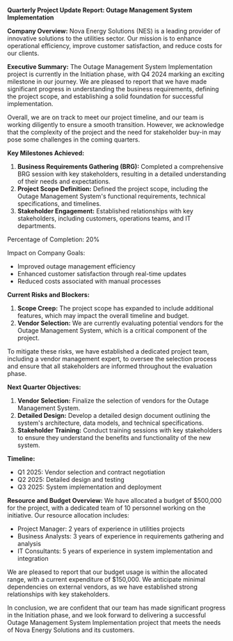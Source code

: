 **Quarterly Project Update Report: Outage Management System Implementation**

**Company Overview:** Nova Energy Solutions (NES) is a leading provider of innovative solutions to the utilities sector. Our mission is to enhance operational efficiency, improve customer satisfaction, and reduce costs for our clients.

**Executive Summary:**
The Outage Management System Implementation project is currently in the Initiation phase, with Q4 2024 marking an exciting milestone in our journey. We are pleased to report that we have made significant progress in understanding the business requirements, defining the project scope, and establishing a solid foundation for successful implementation.

Overall, we are on track to meet our project timeline, and our team is working diligently to ensure a smooth transition. However, we acknowledge that the complexity of the project and the need for stakeholder buy-in may pose some challenges in the coming quarters.

**Key Milestones Achieved:**

1. **Business Requirements Gathering (BRG):** Completed a comprehensive BRG session with key stakeholders, resulting in a detailed understanding of their needs and expectations.
2. **Project Scope Definition:** Defined the project scope, including the Outage Management System's functional requirements, technical specifications, and timelines.
3. **Stakeholder Engagement:** Established relationships with key stakeholders, including customers, operations teams, and IT departments.

Percentage of Completion: 20%

Impact on Company Goals:

* Improved outage management efficiency
* Enhanced customer satisfaction through real-time updates
* Reduced costs associated with manual processes

**Current Risks and Blockers:**

1. **Scope Creep:** The project scope has expanded to include additional features, which may impact the overall timeline and budget.
2. **Vendor Selection:** We are currently evaluating potential vendors for the Outage Management System, which is a critical component of the project.

To mitigate these risks, we have established a dedicated project team, including a vendor management expert, to oversee the selection process and ensure that all stakeholders are informed throughout the evaluation phase.

**Next Quarter Objectives:**

1. **Vendor Selection:** Finalize the selection of vendors for the Outage Management System.
2. **Detailed Design:** Develop a detailed design document outlining the system's architecture, data models, and technical specifications.
3. **Stakeholder Training:** Conduct training sessions with key stakeholders to ensure they understand the benefits and functionality of the new system.

**Timeline:**

* Q1 2025: Vendor selection and contract negotiation
* Q2 2025: Detailed design and testing
* Q3 2025: System implementation and deployment

**Resource and Budget Overview:**
We have allocated a budget of $500,000 for the project, with a dedicated team of 10 personnel working on the initiative. Our resource allocation includes:

* Project Manager: 2 years of experience in utilities projects
* Business Analysts: 3 years of experience in requirements gathering and analysis
* IT Consultants: 5 years of experience in system implementation and integration

We are pleased to report that our budget usage is within the allocated range, with a current expenditure of $150,000. We anticipate minimal dependencies on external vendors, as we have established strong relationships with key stakeholders.

In conclusion, we are confident that our team has made significant progress in the Initiation phase, and we look forward to delivering a successful Outage Management System Implementation project that meets the needs of Nova Energy Solutions and its customers.